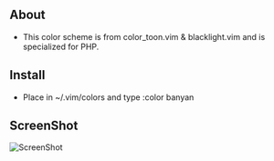 ## About

 * This color scheme is from color_toon.vim & blacklight.vim and is specialized for PHP.

## Install

 * Place in ~/.vim/colors and type :color banyan

## ScreenShot

![ScreenShot](http://cache.gyazo.com/c1760b60ea3f46e8fccd559f4aba2267.png)
